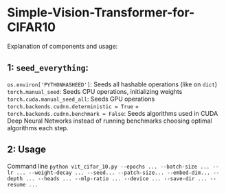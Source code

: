 # Simple-Vision-Transformer-for-CIFAR10
Explanation of components and usage:
## 1: ```seed_everything```:
```os.environ['PYTHONHASHEED']```: Seeds all hashable operations (like on ```dict```) <br>
```torch.manual_seed```: Seeds CPU operations, initializing weights <br>
```torch.cuda.manual_seed_all```: Seeds GPU operations <br>
```torch.backends.cudnn.deterministic = True``` + ```torch.backends.cudnn.benchmark = False```: Seeds algorithms used in CUDA Deep Neural Networks instead of running benchmarks choosing optimal algorithms each step. <br>
## 2: Usage
Command line ```python vit_cifar_10.py --epochs ... --batch-size ... --lr ... --weight-decay ... --seed... --patch-size... --embed-dim... --depth ... --heads ... --mlp-ratio ... --device ... --save-dir ... --resume ...```
